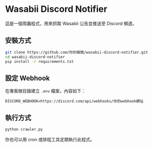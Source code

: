 # Wasabii Discord Notifier

這是一個爬蟲程式，用來抓取 Wasabii 公告並推送至 Discord 頻道。

## 安裝方式

```bash
git clone https://github.com/你的帳號/wasabii-discord-notifier.git
cd wasabii-discord-notifier
pip install -r requirements.txt
```

## 設定 Webhook

在專案根目錄建立 `.env` 檔案，內容如下：

```
DISCORD_WEBHOOK=https://discord.com/api/webhooks/你的webhook網址
```

## 執行方式

```bash
python crawler.py
```

你也可以用 cron 或排程工具定期執行此程式。
